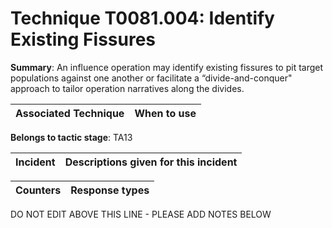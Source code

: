 # Technique T0081.004: Identify Existing Fissures

**Summary**: An influence operation may identify existing fissures to pit target populations against one another or facilitate a “divide-and-conquer" approach to tailor operation narratives along the divides.


| Associated Technique | When to use |
| --------- | ------------------------- |


**Belongs to tactic stage**: TA13


| Incident | Descriptions given for this incident |
| -------- | -------------------- |



| Counters | Response types |
| -------- | -------------- |


DO NOT EDIT ABOVE THIS LINE - PLEASE ADD NOTES BELOW